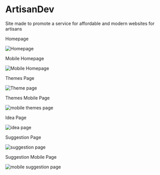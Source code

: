 # ArtisanDev
Site made to promote a service for affordable and modern websites for artisans


Homepage

![Homepage](https://i.imgur.com/c8mFY4Z.jpg)

Mobile Homepage

![Mobile Homepage](https://i.imgur.com/QGY3lXQ.jpeg)

Themes Page

![Theme page](https://imgur.com/c8mFY4Z)

Themes Mobile Page

![mobile themes page](https://imgur.com/cIZN8Ho)

Idea Page

![idea page](https://imgur.com/3hUCpOr)

Suggestion Page

![suggestion page](https://imgur.com/fisd0CW)

Suggestion Mobile Page

![mobile suggestion page](https://imgur.com/YDmlCRn)
